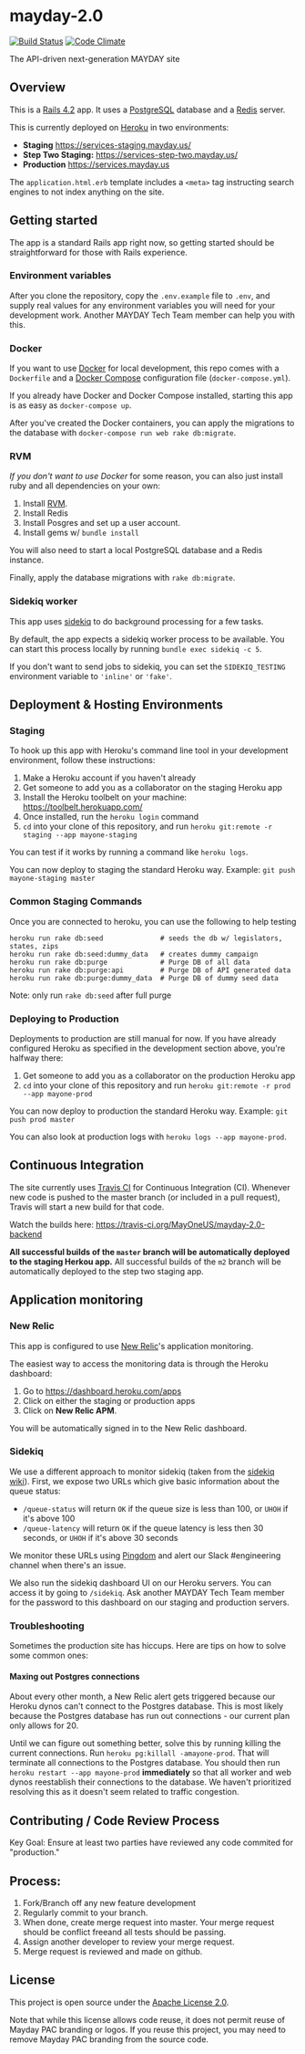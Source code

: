 mayday-2.0
==========

[![Build Status](https://travis-ci.org/MayOneUS/mayday-2.0-backend.svg?branch=master)](https://travis-ci.org/MayOneUS/mayday-2.0-backend)
[![Code Climate](https://codeclimate.com/github/MayOneUS/mayday-2.0-backend/badges/gpa.svg)](https://codeclimate.com/github/MayOneUS/mayday-2.0-backend)

The API-driven next-generation MAYDAY site

Overview
--------

This is a [Rails 4.2](http://rubyonrails.org/) app. It uses a [PostgreSQL](http://www.postgresql.org/) database and a [Redis](http://redis.io/) server.

This is currently deployed on [Heroku](https://www.heroku.com/) in two environments:

- **Staging** https://services-staging.mayday.us/
- **Step Two Staging:** https://services-step-two.mayday.us/
- **Production** https://services.mayday.us

The `application.html.erb` template includes a `<meta>` tag instructing search engines to not index anything on the site.

Getting started
---------------

The app is a standard Rails app right now, so getting started should be straightforward for those with Rails experience.

### Environment variables

After you clone the repository, copy the `.env.example` file to `.env`, and supply real values for any environment variables you will need for your development work. Another MAYDAY Tech Team member can help you with this.

### Docker

If you want to use [Docker](https://www.docker.com/) for local development, this repo comes with a `Dockerfile` and a [Docker Compose](https://docs.docker.com/compose/) configuration file (`docker-compose.yml`).

If you already have Docker and Docker Compose installed, starting this app is as easy as `docker-compose up`.

After you've created the Docker containers, you can apply the migrations to the database with `docker-compose run web rake db:migrate`.

### RVM

*If you don't want to use Docker* for some reason, you can also just install ruby and all dependencies on your own:

1. Install [RVM](https://rvm.io/rvm/install).
1. Install Redis
1. Install Posgres and set up a user account.
1. Install gems w/ `bundle install`

You will also need to start a local PostgreSQL database and a Redis instance.

Finally, apply the database migrations with `rake db:migrate`.

### Sidekiq worker

This app uses [sidekiq](https://github.com/mperham/sidekiq) to do background processing for a few tasks.

By default, the app expects a sidekiq worker process to be available. You can start this process locally by running `bundle exec sidekiq -c 5`.

If you don't want to send jobs to sidekiq, you can set the `SIDEKIQ_TESTING` environment variable to `'inline'` or `'fake'`.


Deployment & Hosting Environments
---------------------------------

### Staging

To hook up this app with Heroku's command line tool in your development environment, follow these instructions:

1. Make a Heroku account if you haven't already
1. Get someone to add you as a collaborator on the staging Heroku app
1. Install the Heroku toolbelt on your machine: https://toolbelt.herokuapp.com/
1. Once installed, run the `heroku login` command
1. `cd` into your clone of this repository, and run `heroku git:remote -r staging --app mayone-staging`

You can test if it works by running a command like `heroku logs`.

You can now deploy to staging the standard Heroku way. Example: `git push mayone-staging master`

### Common Staging Commands

Once you are connected to heroku, you can use the following to help testing

    heroku run rake db:seed              # seeds the db w/ legislators, states, zips
    heroku run rake db:seed:dummy_data   # creates dummy campaign
    heroku run rake db:purge             # Purge DB of all data
    heroku run rake db:purge:api         # Purge DB of API generated data
    heroku run rake db:purge:dummy_data  # Purge DB of dummy seed data

Note: only run `rake db:seed` after full purge

### Deploying to Production

Deployments to production are still manual for now. If you have already configured Heroku as specified in the development section above, you're halfway there:

1. Get someone to add you as a collaborator on the production Heroku app
1. `cd` into your clone of this repository and run `heroku git:remote -r prod --app mayone-prod`

You can now deploy to production the standard Heroku way. Example: `git push prod master`

You can also look at production logs with `heroku logs --app mayone-prod`.

## Continuous Integration

The site currently uses [Travis CI](https://travis-ci.org/) for Continuous Integration (CI). Whenever new code is pushed to the master branch (or included in a pull request), Travis will start a new build for that code.

Watch the builds here: https://travis-ci.org/MayOneUS/mayday-2.0-backend

**All successful builds of the `master` branch will be automatically deployed to the staging Herkou app.** All successful builds of the `m2` branch will be automatically deployed to the step two staging app.

## Application monitoring

### New Relic

This app is configured to use [New Relic](http://newrelic.com/)'s application monitoring.

The easiest way to access the monitoring data is through the Heroku dashboard:

1. Go to https://dashboard.heroku.com/apps
1. Click on either the staging or production apps
1. Click on **New Relic APM**.

You will be automatically signed in to the New Relic dashboard.

### Sidekiq

We use a different approach to monitor sidekiq (taken from the [sidekiq wiki](https://github.com/mperham/sidekiq/wiki/Monitoring)). First, we expose two URLs which give basic information about the queue status:

- `/queue-status` will return `OK` if the queue size is less than 100, or `UHOH` if it's above 100
- `/queue-latency` will return `OK` if the queue latency is less then 30 seconds, or `UHOH` if it's above 30 seconds

We monitor these URLs using [Pingdom](https://www.pingdom.com/) and alert our Slack #engineering channel when there's an issue.

We also run the sidekiq dashboard UI on our Heroku servers. You can access it by going to `/sidekiq`. Ask another MAYDAY Tech Team member for the password to this dashboard on our staging and production servers.

### Troubleshooting

Sometimes the production site has hiccups. Here are tips on how to solve some common ones:

#### Maxing out Postgres connections

About every other month, a New Relic alert gets triggered because our Heroku dynos can't connect to the Postgres database. This is most likely because the Postgres database has run out connections - our current plan only allows for 20.

Until we can figure out something better, solve this by running killing the current connections. Run `heroku pg:killall -amayone-prod`. That will terminate all connections to the Postgres database. You should then run `heroku restart --app mayone-prod` **immediately** so that all worker and web dynos reestablish their connections to the database.  We haven't prioritized resolving this as it doesn't seem related to traffic congestion.

## Contributing / Code Review Process

Key Goal: Ensure at least two parties have reviewed any code commited for "production."

## Process:
1. Fork/Branch off any new feature development
2. Regularly commit to your branch.
3. When done, create merge request into master. Your merge request should be conflict freeand all tests should be passing.
4. Assign another developer to review your merge request.
5. Merge request is reviewed and made on github.

License
-------

This project is open source under the [Apache License 2.0](LICENSE).

Note that while this license allows code reuse, it does not permit reuse of Mayday PAC branding or logos. If you reuse this project, you may need to remove Mayday PAC branding from the source code.
